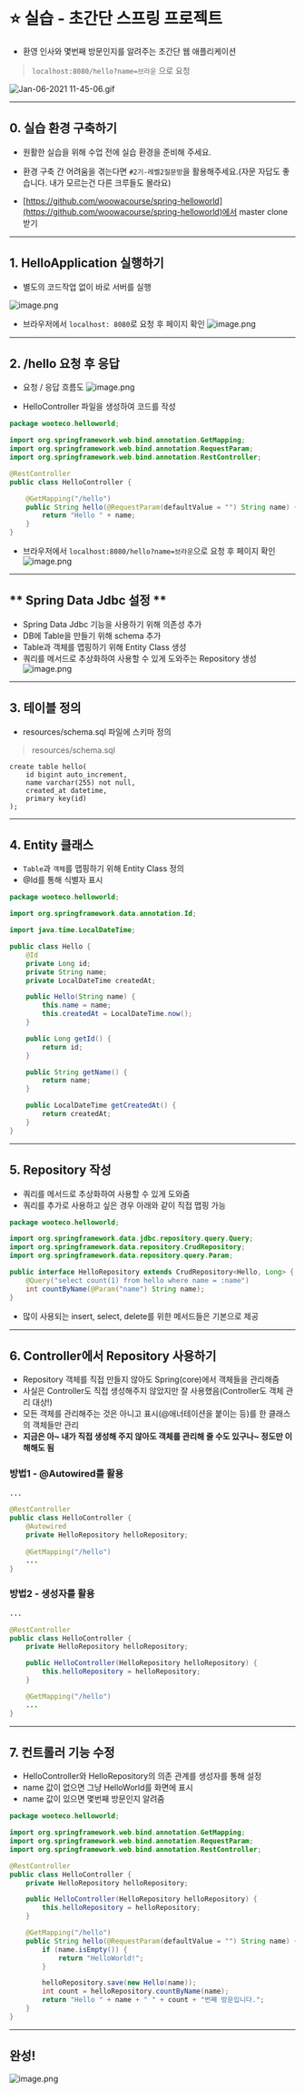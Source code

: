 # ⭐️ 실습 - 초간단 스프링 프로젝트

- 환영 인사와 몇번째 방문인지를 알려주는 초간단 웹 애플리케이션
> `localhost:8080/hello?name=브라운` 으로 요청

![Jan-06-2021 11-45-06.gif](https://techcourse-storage.s3.ap-northeast-2.amazonaws.com/b2a48a4f847f4c8cae364ac781a9b589)

---
## 0. 실습 환경 구축하기
- 원활한 실습을 위해 수업 전에 실습 환경을 준비해 주세요.
- 환경 구축 간 어려움을 겪는다면 `#2기-레벨2질문방`을 활용해주세요.(자문 자답도 좋습니다. <span class=highlight>내가 모르는건 다른 크루들도 몰라요</span>)

- [https://github.com/woowacourse/spring-helloworld](https://github.com/woowacourse/spring-helloworld)에서 master clone 받기

---
## 1. HelloApplication 실행하기
- 별도의 코드작업 없이 바로 서버를 실행

![image.png](https://techcourse-storage.s3.ap-northeast-2.amazonaws.com/2020-03-25T14%3A57%3A09.134image.png)

- 브라우저에서 `localhost: 8080`로 요청 후 페이지 확인 
![image.png](https://techcourse-storage.s3.ap-northeast-2.amazonaws.com/2020-03-25T14%3A58%3A40.273image.png)

---
## 2. /hello 요청 후 응답
- 요청 / 응답 흐름도
![image.png](https://techcourse-storage.s3.ap-northeast-2.amazonaws.com/2020-03-27T21%3A43%3A01.981image.png)

- HelloController 파일을 생성하여 코드를 작성
```java
package wooteco.helloworld;

import org.springframework.web.bind.annotation.GetMapping;
import org.springframework.web.bind.annotation.RequestParam;
import org.springframework.web.bind.annotation.RestController;

@RestController
public class HelloController {

    @GetMapping("/hello")
    public String hello(@RequestParam(defaultValue = "") String name) {
        return "Hello " + name;
    }
}
```

- 브라우저에서 `localhost:8080/hello?name=브라운`으로 요청 후 페이지 확인
![image.png](https://techcourse-storage.s3.ap-northeast-2.amazonaws.com/2020-03-25T15%3A03%3A58.223image.png)

---
## ** Spring Data Jdbc 설정 **
- Spring Data Jdbc 기능을 사용하기 위해 의존성 추가
- DB에 Table을 만들기 위해 schema 추가
- Table과 객체를 맵핑하기 위해 Entity Class 생성
- 쿼리를 메서드로 추상화하여 사용할 수 있게 도와주는 Repository 생성
![image.png](https://techcourse-storage.s3.ap-northeast-2.amazonaws.com/2020-03-27T22%3A03%3A55.904image.png)

---
## 3. 테이블 정의
- resources/schema.sql 파일에 <span class=highlight>스키마 정의</sapn>

> resources/schema.sql
```
create table hello(
    id bigint auto_increment,
    name varchar(255) not null,
    created_at datetime,
    primary key(id)
);
```

---
## 4. Entity 클래스
- `Table`과 `객체`를 맵핑하기 위해 Entity Class 정의
- @Id를 통해 식별자 표시

```java
package wooteco.helloworld;

import org.springframework.data.annotation.Id;

import java.time.LocalDateTime;

public class Hello {
    @Id
    private Long id;
    private String name;
    private LocalDateTime createdAt;

    public Hello(String name) {
        this.name = name;
        this.createdAt = LocalDateTime.now();
    }

    public Long getId() {
        return id;
    }

    public String getName() {
        return name;
    }

    public LocalDateTime getCreatedAt() {
        return createdAt;
    }
}
```

---
## 5. Repository 작성
- <span class=highlight>쿼리를 메서드로 추상화</span>하여 사용할 수 있게 도와줌
- 쿼리를 추가로 사용하고 싶은 경우 아래와 같이 직접 맵핑 가능

```java
package wooteco.helloworld;

import org.springframework.data.jdbc.repository.query.Query;
import org.springframework.data.repository.CrudRepository;
import org.springframework.data.repository.query.Param;

public interface HelloRepository extends CrudRepository<Hello, Long> {
    @Query("select count(1) from hello where name = :name")
    int countByName(@Param("name") String name);
}
```

- 많이 사용되는 insert, select, delete를 위한 메서드들은 기본으로 제공

---
## 6. Controller에서 Repository 사용하기
- Repository 객체를 직접 만들지 않아도  Spring(core)에서 객체들을 관리해줌
- 사실은 Controller도 직접 생성해주지 않았지만 잘 사용했음(Controller도 객체 관리 대상!)
- 모든 객체를 관리해주는 것은 아니고 표시(@애너테이션을 붙이는 등)를 한 클래스의 객체들만 관리
- **지금은 <span class=highlight>아~ 내가 직접 생성해 주지 않아도 객체를 관리해 줄 수도 있구나~</span> 정도만 이해해도 됨**

### 방법1 - @Autowired를 활용
```java
...

@RestController
public class HelloController {
    @Autowired
    private HelloRepository helloRepository;
    
    @GetMapping("/hello")
    ...
}
```
### 방법2 - 생성자를 활용
```java
...

@RestController
public class HelloController {
    private HelloRepository helloRepository;

    public HelloController(HelloRepository helloRepository) {
        this.helloRepository = helloRepository;
    }

    @GetMapping("/hello")
    ...
}
```

---
## 7. 컨트롤러 기능 수정
- HelloController와 HelloRepository의 의존 관계를 생성자를 통해 설정
- name 값이 없으면 그냥 HelloWorld를 화면에 표시
- name 값이 있으면 몇번째 방문인지 알려줌

```java
package wooteco.helloworld;

import org.springframework.web.bind.annotation.GetMapping;
import org.springframework.web.bind.annotation.RequestParam;
import org.springframework.web.bind.annotation.RestController;

@RestController
public class HelloController {
    private HelloRepository helloRepository;

    public HelloController(HelloRepository helloRepository) {
        this.helloRepository = helloRepository;
    }

    @GetMapping("/hello")
    public String hello(@RequestParam(defaultValue = "") String name) {
        if (name.isEmpty()) {
            return "HelloWorld!";
        }

        helloRepository.save(new Hello(name));
        int count = helloRepository.countByName(name);
        return "Hello " + name + " " + count + "번째 방문입니다.";
    }
}
```

---
## 완성!
![image.png](https://techcourse-storage.s3.ap-northeast-2.amazonaws.com/2020-03-25T14%3A44%3A22.544image.png)
